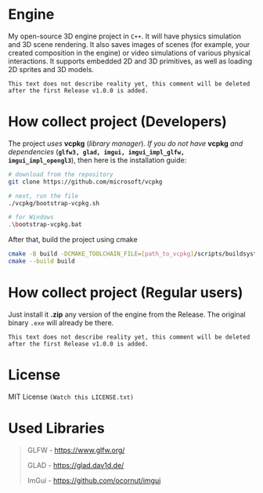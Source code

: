 # Engine

My open-source 3D engine project in `C++`. It will have physics simulation and 3D scene rendering. It also saves images of scenes (for example, your created composition in the engine) or video simulations of various physical interactions. It supports embedded 2D and 3D primitives, as well as loading 2D sprites and 3D models.

`This text does not describe reality yet, this comment will be deleted after the first Release v1.0.0 is added.`

# How collect project (Developers)

The project *uses* **vcpkg** (*library manager*). *If you do not have* **vcpkg** *and dependencies* (**`glfw3, glad, imgui, imgui_impl_glfw, imgui_impl_opengl3`**), then here is the installation guide:

```sh
# download from the repository
git clone https://github.com/microsoft/vcpkg

# next, run the file
./vcpkg/bootstrap-vcpkg.sh

# for Windows
.\bootstrap-vcpkg.bat
```

After that, build the project using cmake

```sh
cmake -B build -DCMAKE_TOOLCHAIN_FILE=[path_to_vcpkg]/scripts/buildsystems/vcpkg.cmake
cmake --build build
```

# How collect project (Regular users)

Just install it **.zip** any version of the engine from the Release. The original binary `.exe` will already be there.

`This text does not describe reality yet, this comment will be deleted after the first Release v1.0.0 is added.`

# License
MIT License `(Watch this LICENSE.txt)`

# Used Libraries
> GLFW - https://www.glfw.org/
>
> GLAD - https://glad.dav1d.de/
>
> ImGui - https://github.com/ocornut/imgui
